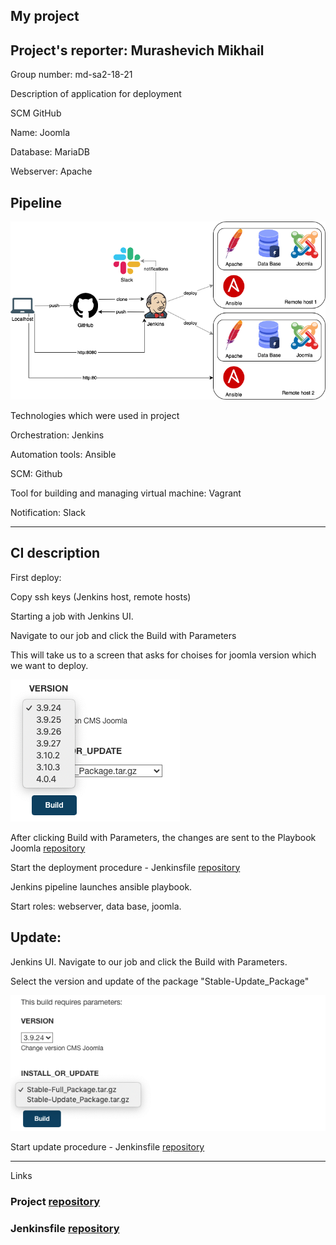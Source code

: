 ## My project

## Project's reporter: Murashevich Mikhail

Group number: md-sa2-18-21

Description of application for deployment

SCM GitHub

Name: Joomla

Database: MariaDB

Webserver: Apache


## Pipeline
![Image](pic/pipeline.png)


Technologies which were used in project

Orchestration: Jenkins

Automation tools: Ansible

SCM: Github

Tool for building and managing virtual machine: Vagrant

Notification: Slack


---

## CI description

First deploy: 

Copy ssh keys (Jenkins host, remote hosts) 

Starting a job with Jenkins UI.

Navigate to our job and click the Build with Parameters

This will take us to a screen that asks for choises for joomla version which we want to deploy.

![Image](pic/11111.png)

After clicking Build with Parameters, the changes are sent to the Playbook Joomla [repository](https://github.com/mikevoice/project)

Start the deployment procedure - Jenkinsfile [repository](https://github.com/mikevoice/pipe) 

Jenkins pipeline launches ansible playbook. 

Start roles: webserver, data base, joomla. 
    
## Update:

Jenkins UI. Navigate to our job and click the Build with Parameters. 

Select the version and update of the package "Stable-Update_Package"

![Image](pic/22222.png)

Start update procedure - Jenkinsfile [repository](https://github.com/mikevoice/pipe)

---

Links

### Project [repository](https://github.com/mikevoice/project)
### Jenkinsfile [repository](https://github.com/mikevoice/pipe)
